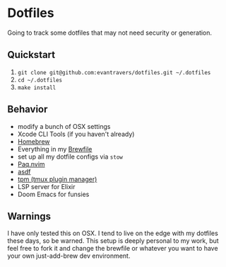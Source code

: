 # Dotfiles

Going to track some dotfiles that may not need security or generation.

## Quickstart

1. `git clone git@github.com:evantravers/dotfiles.git ~/.dotfiles`
2. `cd ~/.dotfiles`
3. `make install`

## Behavior

- modify a bunch of OSX settings
- Xcode CLI Tools (if you haven't already)
- [Homebrew](https://brew.sh/)
- Everything in my [Brewfile](https://github.com/evantravers/dotfiles/blob/master/Brewfile)
- set up all my dotfile configs via `stow`
- [Paq.nvim](https://github.com/savq/paq-nvim)
- [asdf](https://github.com/asdf-vm/asdf)
- [tpm (tmux plugin manager)](https://github.com/tmux-plugins/tpm)
- LSP server for Elixir
- Doom Emacs for funsies

## Warnings

I have only tested this on OSX. I tend to live on the edge with my dotfiles
these days, so be warned. This setup is deeply personal to my work, but feel
free to fork it and change the brewfile or whatever you want to have your own
just-add-brew dev environment.
